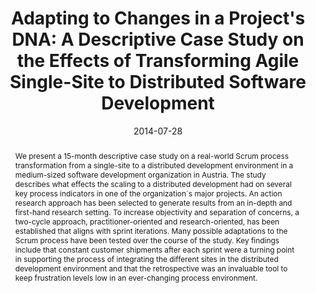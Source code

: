 ---
abstract: We present a 15-month descriptive case study on a real-world Scrum process
  transformation from a single-site to a distributed development environment in a
  medium-sized software development organization in Austria. The study describes what
  effects the scaling to a distributed development had on several key process indicators
  in one of the organization´s major projects. An action research approach has been
  selected to generate results from an in-depth and first-hand research setting. To
  increase objectivity and separation of concerns, a two-cycle approach, practitioner-oriented
  and research-oriented, has been established that aligns with sprint iterations.
  Many possible adaptations to the Scrum process have been tested over the course
  of the study. Key findings include that constant customer shipments after each sprint
  were a turning point in supporting the process of integrating the different sites
  in the distributed development environment and that the retrospective was an invaluable
  tool to keep frustration levels low in an ever-changing process environment.
authors:
- Raoul Vallon
- Christoph Dräger
- Marco Zapletal
- Thomas Grechenig
date: '2014-07-28'
featured: false
publication_types:
- '0'
publishDate: '2014-07-28'
title: 'Adapting to Changes in a Project''s DNA: A Descriptive Case Study on the Effects
  of Transforming Agile Single-Site to Distributed Software Development'
url_pdf: ''
---